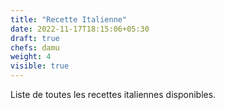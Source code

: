 ```yaml
---
title: "Recette Italienne"
date: 2022-11-17T18:15:06+05:30
draft: true
chefs: damu
weight: 4
visible: true
---
```


Liste de toutes les recettes italiennes disponibles.